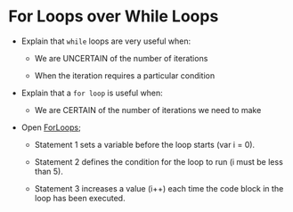 # For Loops over While Loops

* Explain that `while` loops are very useful when:

    * We are UNCERTAIN of the number of iterations

    * When the iteration requires a particular condition

* Explain that a `for loop` is useful when:

    * We are CERTAIN of the number of iterations we need to make

* Open [ForLoops](ForLoop.js);

    * Statement 1 sets a variable before the loop starts (var i = 0).

    * Statement 2 defines the condition for the loop to run (i must be less than 5).

    * Statement 3 increases a value (i++) each time the code block in the loop has been executed.